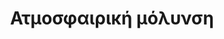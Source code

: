---
layout: slides
title: Ατμοσφαιρική μόλυνση
caption: Η αστική ρύπανση αποτελεί ένα σημαντικό και πολύπλοκο πρόβλημα, μέρος του οποίου είναι οι αέριοι ρύποι. Η ανάγκη για αυστηρότερους ελέγχους της ποιότητας του περιβάλλοντος συνδέεται με διαδραστικούς τρόπους.
image_url: /images/city_pollution.jpg
slides:
- airpollutionj1
- airpollutionj2


---
